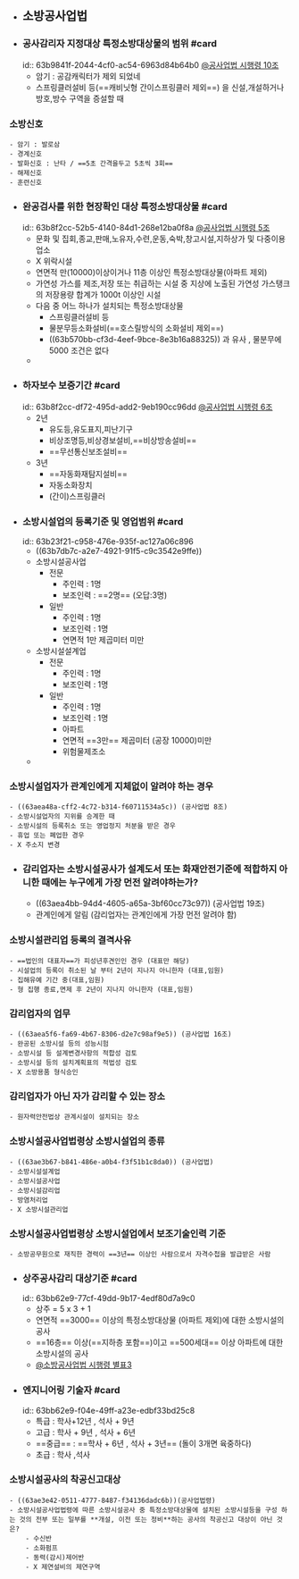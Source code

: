- ## 소방공사업법
- ### 공사감리자 지정대상 특정소방대상물의 범위 #card
  id:: 63b9841f-2044-4cf0-ac54-6963d84b64b0
  [@공사업법 시행령 10조](((63ae3842-1ad0-4d6e-9b9e-bf7ebef30cbf)))
	- 암기 : 공감캐릭터가 제외 되었네
	- 스프링클러설비 등(==캐비닛형 간이스프링클러 제외==) 을 신설,개설하거나 방호,방수 구역을 증설할 때
### 소방신호
	- 암기 : 발로삼
	- 경계신호
	- 발화신호 : 난타 / ==5초 간격을두고 5초씩 3회==
	- 해제신호
	- 훈련신호
- ### 완공검사를 위한 현장확인 대상 특정소방대상물 #card
  id:: 63b8f2cc-52b5-4140-84d1-268e12ba0f8a
  [@공사업법 시행령 5조](((63ac47f1-e480-4bfc-b5e6-01b9cb9ba2be)))
	- 문화 및 집회,종교,판매,노유자,수련,운동,숙박,창고시설,지하상가 및 다중이용업소
	- X 위락시설
	- 연면적 만(10000)이상이거나 11층 이상인 특정소방대상물(아파트 제외)
	- 가연성 가스를 제조,저장 또는 취급하는 시설 중 지상에 노출된 가연성 가스탱크의 저장용량 합계가 1000t 이상인 시설
	- 다음 중 어느 하나가 설치되는 특정소방대상물
		- 스프링클러설비 등
		- 물분무등소화설비(==호스릴방식의 소화설비 제외==)
		- ((63b570bb-cf3d-4eef-9bce-8e3b16a88325)) 과 유사 , 물분무에 5000 조건은 없다
	-
- ### 하자보수 보증기간 #card
  id:: 63b8f2cc-df72-495d-add2-9eb190cc96dd
  [@공사업법 시행령 6조](((63ae37fd-c8d8-48dc-bd3c-444eba0ff229)))
	- 2년
		- 유도등,유도표지,피난기구
		- 비상조명등,비상경보설비,==비상방송설비==
		- ==무선통신보조설비==
	- 3년
		- ==자동화재탐지설비==
		- 자동소화장치
		- (간이)스프링클러
- ### 소방시설업의 등록기준 및 영업범위 #card
  id:: 63b23f21-c958-476e-935f-ac127a06c896
	- ((63b7db7c-a2e7-4921-91f5-c9c3542e9ffe))
	- 소방시설공사업
		- 전문
			- 주인력 : 1명
			- 보조인력 : ==2명==  (오답:3명)
		- 일반
			- 주인력 : 1명
			- 보조인력 : 1명
			- 연면적 1만 제곱미터 미만
	- 소방시설설계업
		- 전문
			- 주인력 : 1명
			- 보조인력 : 1명
		- 일반
			- 주인력 : 1명
			- 보조인력 : 1명
			- 아파트
			- 연면적 ==3만== 제곱미터 (공장 10000)미만
			- 위험물제조소
	-
### 소방시설업자가 관계인에게 지체없이 알려야 하는 경우
	- ((63aea48a-cff2-4c72-b314-f60711534a5c)) (공사업법 8조)
	- 소방시설업자의 지위를 승계한 때
	- 소방시설의 등록취소 또는 영업정지 처분을 받은 경우
	- 휴업 또는 폐업한 경우
	- X 주소지 변경
- ### 감리업자는 소방시설공사가 설계도서 또는 화재안전기준에 적합하지 아니한 때에는 누구에게 가장 먼전 알려야하는가?
	- ((63aea4bb-94d4-4605-a65a-3bf60cc73c97)) (공사업법 19조)
	- 관계인에게 알림 (감리업자는 관계인에게 가장 먼전 알려야 함)
### 소방시설관리업 등록의 결격사유
	- ==법인의 대표자==가 피성년후견인인 경우 (대표만 해당)
	- 시설업의 등록이 취소된 날 부터 2년이 지나지 아니한자 (대표,임원)
	- 집해유예 기간 중(대표,임원)
	- 형 집행 종료,면제 후 2년이 지나지 아니한자 (대표,임원)
### 감리업자의 업무
	- ((63aea5f6-fa69-4b67-8306-d2e7c98af9e5)) (공사업법 16조)
	- 완공된 소방시설 등의 성능시험
	- 소방시설 등 설계변경사항의 적합성 검토
	- 소방시설 등의 설치계획표의 적법성 검토
	- X 소방용품 형식승인
### 감리업자가 아닌 자가 감리할 수 있는 장소
	- 원자력안전법상 관계시설이 설치되는 장소
### 소방시설공사업법령상 소방시설업의 종류
	- ((63ae3b67-b841-486e-a0b4-f3f51b1c8da0)) (공사업법)
	- 소방시설설계업
	- 소방시설공사업
	- 소방시설감리업
	- 방염처리업
	- X 소방시설관리업
### 소방시설공사업법령상 소방시설업에서 보조기술인력 기준
	- 소방공무원으로 재직한 경력이 ==3년== 이상인 사람으로서 자격수첩을 발급받은 사람
- ### 상주공사감리 대상기준 #card
  id:: 63bb62e9-77cf-49dd-9b17-4edf80d7a9c0
	- 상주 = 5 x 3 + 1
	- 연면적 ==3000== 이상의 특정소방대상물 (아파트 제외)에 대한 소방시설의 공사
	- ==16층== 이상(==지하층 포함==)이고 ==500세대== 이상 아파트에 대한 소방시설의 공사
	- [@소방공사업법 시행령 별표3](((63db792f-ca10-464d-a397-7d47b650529d)))
- ### 엔지니어링 기술자 #card
  id:: 63bb62e9-f04e-49ff-a23e-edbf33bd25c8
	- 특급 : 학사+12년 , 석사 + 9년
	- 고급 : 학사 + 9년 , 석사 + 6년
	- ==중급== : ==학사 + 6년 , 석사 + 3년== (돌이 3개면 육중하다)
	- 초급 : 학사 ,석사
### 소방시설공사의 착공신고대상
	- ((63ae3e42-0511-4777-8487-f34136dadc6b))(공사업법령)
	- 소방시설공사업법령에 따른 소방시설공사 중 특정소방대상물에 설치된 소방시설등을 구성 하는 것의 전부 또는 일부를 **개설, 이전 또는 정비**하는 공사의 착공신고 대상이 아닌 것은?
		- 수신반
		- 소화펌프
		- 동력(감시)제어반
		- X 제연설비의 제연구역
